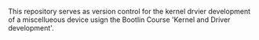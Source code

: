 This repository serves as version control for the kernel drvier development of a miscellueous device usign the Bootlin Course 'Kernel and Driver development'.

